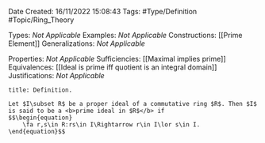 <div class="topSpace"></div>

Date Created: 16/11/2022 15:08:43
Tags: #Type/Definition #Topic/Ring_Theory

Types: <i>Not Applicable</i>
Examples: <i>Not Applicable</i>
Constructions: [[Prime Element]]
Generalizations: <i>Not Applicable</i>

Properties: <i>Not Applicable</i>
Sufficiencies: [[Maximal implies prime]]
Equivalences: [[Ideal is prime iff quotient is an integral domain]]
Justifications: <i>Not Applicable</i>

``` ad-Definition
title: Definition.

Let $I\subset R$ be a proper ideal of a commutative ring $R$. Then $I$ is said to be a <b>prime ideal in $R$</b> if
$$\begin{equation}
    \fa r,s\in R:rs\in I\Rightarrow r\in I\lor s\in I.
\end{equation}$$

```
